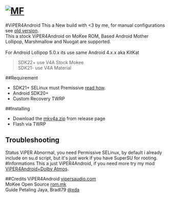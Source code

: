 # [![MF](http://miyaku.github.io/v4a/icon.png)](http://forum.mifans.web.id)
#ViPER4Android
This a New build with <3 by me, for manual configurations see <a href="https://github.com/Miyaku/mkv4a-old">old version</a>. <br />
This a stock ViPER4Android on MoKee ROM, Based Android Mother Lollipop, Marshmallow and Nuogat are supported.<br /><br />
For Android Lollipop 5.0.x its use same Android 4.x.x aka KitKat<br />

<blockquote>SDK22+ use V4A Stock Mokee <br />
SDK21- use V4A Material<br /></blockquote>

##Requirement
* SDK21+ SELinux must Premissive <a href="https://github.com/Miyaku/selinux-permissive">read how</a>.<br />
* Android SDK20+<br />
* Custom Recovery TWRP<br />

##Installing
* Download the <a href="https://github.com/Miyaku/mkv4a/releases/download/v1.1-stable/mkv4a.zip">mkv4a.zip</a> from release page<br />
* Flash via TWRP

## Troubleshooting
Status ViPER Abnormal, you need Permissive SELinux, by default i already include on su.d script, but it's just work if you have SuperSU for rooting.
#Informations
This a just ViPER4Android, if you need more try my mod <a href="https://github.com/Miyaku/mkv4asui">ViPER4Android+Dolby Atmos</a>.

##Credits
ViPER4Android <a href="http://www.vipersaudio.com/blog">vipersaudio.com</a><br />
MoKee Open Source <a href="http://mokeedev.com/">rom.mk</a><br />
Guide Petaling Jaya, Bradl79 <a href="http://forum.xda-developers.com/showthread.php?t=2191223">@xda</a><br />






